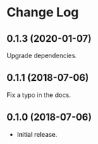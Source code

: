 # Change Log

## 0.1.3 (2020-01-07)

Upgrade dependencies.

## 0.1.1 (2018-07-06)

Fix a typo in the docs.

## 0.1.0 (2018-07-06)

* Initial release.